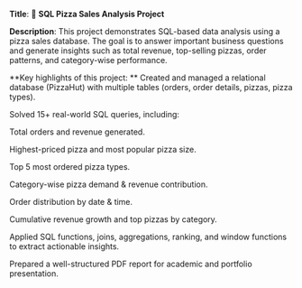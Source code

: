 **Title**: 🍕 **SQL Pizza Sales Analysis Project**

**Description**:
This project demonstrates SQL-based data analysis using a pizza sales database. The goal is to answer important business questions and generate insights such as total revenue, top-selling pizzas, order patterns, and category-wise performance.

**Key highlights of this project:
**
Created and managed a relational database (PizzaHut) with multiple tables (orders, order details, pizzas, pizza types).

Solved 15+ real-world SQL queries, including:

Total orders and revenue generated.

Highest-priced pizza and most popular pizza size.

Top 5 most ordered pizza types.

Category-wise pizza demand & revenue contribution.

Order distribution by date & time.

Cumulative revenue growth and top pizzas by category.

Applied SQL functions, joins, aggregations, ranking, and window functions to extract actionable insights.

Prepared a well-structured PDF report for academic and portfolio presentation.
